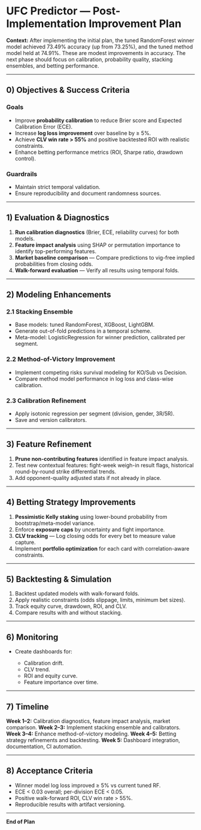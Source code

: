 # UFC Predictor — Post-Implementation Improvement Plan

**Context:** After implementing the initial plan, the tuned RandomForest winner model achieved 73.49% accuracy (up from 73.25%), and the tuned method model held at 74.91%. These are modest improvements in accuracy. The next phase should focus on calibration, probability quality, stacking ensembles, and betting performance.

---

## 0) Objectives & Success Criteria

### Goals

* Improve **probability calibration** to reduce Brier score and Expected Calibration Error (ECE).
* Increase **log loss improvement** over baseline by ≥ 5%.
* Achieve **CLV win rate > 55%** and positive backtested ROI with realistic constraints.
* Enhance betting performance metrics (ROI, Sharpe ratio, drawdown control).

### Guardrails

* Maintain strict temporal validation.
* Ensure reproducibility and document randomness sources.

---

## 1) Evaluation & Diagnostics

1. **Run calibration diagnostics** (Brier, ECE, reliability curves) for both models.
2. **Feature impact analysis** using SHAP or permutation importance to identify top-performing features.
3. **Market baseline comparison** — Compare predictions to vig-free implied probabilities from closing odds.
4. **Walk-forward evaluation** — Verify all results using temporal folds.

---

## 2) Modeling Enhancements

### 2.1 Stacking Ensemble

* Base models: tuned RandomForest, XGBoost, LightGBM.
* Generate out-of-fold predictions in a temporal scheme.
* Meta-model: LogisticRegression for winner prediction, calibrated per segment.

### 2.2 Method-of-Victory Improvement

* Implement competing risks survival modeling for KO/Sub vs Decision.
* Compare method model performance in log loss and class-wise calibration.

### 2.3 Calibration Refinement

* Apply isotonic regression per segment (division, gender, 3R/5R).
* Save and version calibrators.

---

## 3) Feature Refinement

1. **Prune non-contributing features** identified in feature impact analysis.
2. Test new contextual features: fight-week weigh-in result flags, historical round-by-round strike differential trends.
3. Add opponent-quality adjusted stats if not already in place.

---

## 4) Betting Strategy Improvements

1. **Pessimistic Kelly staking** using lower-bound probability from bootstrap/meta-model variance.
2. Enforce **exposure caps** by uncertainty and fight importance.
3. **CLV tracking** — Log closing odds for every bet to measure value capture.
4. Implement **portfolio optimization** for each card with correlation-aware constraints.

---

## 5) Backtesting & Simulation

1. Backtest updated models with walk-forward folds.
2. Apply realistic constraints (odds slippage, limits, minimum bet sizes).
3. Track equity curve, drawdown, ROI, and CLV.
4. Compare results with and without stacking.

---

## 6) Monitoring

* Create dashboards for:

  * Calibration drift.
  * CLV trend.
  * ROI and equity curve.
  * Feature importance over time.

---

## 7) Timeline

**Week 1–2:** Calibration diagnostics, feature impact analysis, market comparison.
**Week 2–3:** Implement stacking ensemble and calibrators.
**Week 3–4:** Enhance method-of-victory modeling.
**Week 4–5:** Betting strategy refinements and backtesting.
**Week 5:** Dashboard integration, documentation, CI automation.

---

## 8) Acceptance Criteria

* Winner model log loss improved ≥ 5% vs current tuned RF.
* ECE < 0.03 overall; per-division ECE < 0.05.
* Positive walk-forward ROI, CLV win rate > 55%.
* Reproducible results with artifact versioning.

---

**End of Plan**
